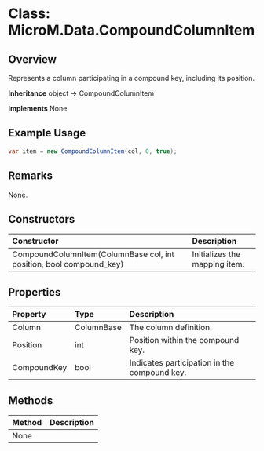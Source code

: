 # Class: MicroM.Data.CompoundColumnItem
## Overview
Represents a column participating in a compound key, including its position.

**Inheritance**
object -> CompoundColumnItem

**Implements**
None

## Example Usage
```csharp
var item = new CompoundColumnItem(col, 0, true);
```
## Remarks
None.

## Constructors
| Constructor | Description |
|:------------|:-------------|
| CompoundColumnItem(ColumnBase col, int position, bool compound_key) | Initializes the mapping item. |

## Properties
| Property | Type | Description |
|:------------|:-------------|:-------------|
| Column | ColumnBase | The column definition. |
| Position | int | Position within the compound key. |
| CompoundKey | bool | Indicates participation in the compound key. |

## Methods
| Method | Description |
|:------------|:-------------|
| None | |

